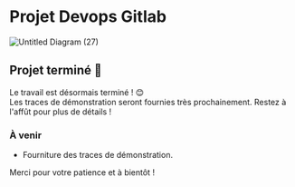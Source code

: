 # Projet Devops Gitlab 

![Untitled Diagram (27)](https://github.com/user-attachments/assets/4b83258a-5e2a-4593-8da3-2e2555ed69df)

## Projet terminé 🎉

Le travail est désormais terminé ! 😊  
Les traces de démonstration seront fournies très prochainement. Restez à l'affût pour plus de détails !

### À venir
- Fourniture des traces de démonstration.

Merci pour votre patience et à bientôt !
